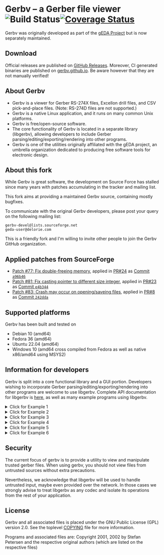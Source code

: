 # Gerbv – a Gerber file viewer ![Build Status](https://github.com/gerbv/gerbv/actions/workflows/ci.yaml/badge.svg)[![Coverage Status](https://coveralls.io/repos/github/gerbv/gerbv/badge.svg?branch=main)](https://coveralls.io/github/gerbv/gerbv?branch=main)

Gerbv was originally developed as part of the
[gEDA Project](https://www.geda-project.org/) but is now separately maintained.


## Download

Official releases are published on [GitHub Releases][download-official].
Moreover, CI generated binaries are published on [gerbv.github.io][download-ci].
Be aware however that they are not manually verified!

[download-official]: https://github.com/gerbv/gerbv/releases
[download-ci]: https://gerbv.github.io/#download


## About Gerbv

* Gerbv is a viewer for Gerber RS-274X files, Excellon drill files, and CSV
  pick-and-place files.  (Note:  RS-274D files are not supported.)
* Gerbv is a native Linux application, and it runs on many common Unix
  platforms.
* Gerbv is free/open-source software.
* The core functionality of Gerbv is located in a separate library (libgerbv),
  allowing developers to include Gerber parsing/editing/exporting/rendering into
  other programs.
* Gerbv is one of the utilities originally affiliated with the gEDA project, an
  umbrella organization dedicated to producing free software tools for
  electronic design.


## About this fork

While Gerbv is great software, the development on Source Force has stalled since
many years with patches accumulating in the tracker and mailing list.

This fork aims at providing a maintained Gerbv source, containing mostly
bugfixes.

To communicate with the original Gerbv developers, please post your query on the
following mailing list:

    gerbv-devel@lists.sourceforge.net
    geda-user@delorie.com

This is a friendly fork and I'm willing to invite other people to join the Gerbv
GitHub organization.


## Applied patches from SourceForge

* [Patch #77: Fix double-freeing memory](https://sourceforge.net/p/gerbv/patches/77/),
  applied in [PR#24](https://github.com/gerbv/gerbv/pull/24) as
  [Commit `a96b46`](https://github.com/gerbv/gerbv/commit/a96b46c7249e97e950d860790b84bcdba2368f57)
* [Patch #81: Fix casting pointer to different size integer](https://sourceforge.net/p/gerbv/patches/81/),
  applied in [PR#23](https://github.com/gerbv/gerbv/pull/23) as
  [Commit `e4b344`](https://github.com/gerbv/gerbv/commit/e4b344e182191296d48b392f56f3bdd48900e1fc)
* [Patch #83: Crash may occur on opening/saveing files](https://sourceforge.net/p/gerbv/patches/83/),
  applied in [PR#8](https://github.com/gerbv/gerbv/pull/8) as
  [Commit `242dda`](https://github.com/gerbv/gerbv/commit/242dda66b81e88f17f4ef99840cfeff727753b19)


##  Supported platforms

Gerbv has been built and tested on

* Debian 10 (amd64)
* Fedora 36 (amd64)
* Ubuntu 22.04 (amd64)
* Windows 10 (amd64 cross compiled from Fedora as well as native x86/amd64 using MSYS2)


## Information for developers

Gerbv is split into a core functional library and a GUI portion. Developers
wishing to incorporate Gerber parsing/editing/exporting/rendering into other
programs are welcome to use libgerbv. Complete API documentation for libgerbv
is [here](https://gerbv.github.io/doc/), as well as many example programs using libgerbv.

<details>
  <summary>Click for Example 1</summary>
   <p>Description: Loads example1-input.gbx into a project, and then exports the layer back to another RS274X file 
   </p>
   <p><a href="https://gerbv.github.io/doc/example1_8c-example.html">code example</a></p>
</details>

<details>
  <summary>Click for Example 2</summary>
   <p>Description: Loads example2-input.gbx, duplicates it and offsets it to the right by the width of the layer, merges the two images, and exports the merged image
    back to another RS274X file. Note: this example code uses the gerbv_image 
     </p>
   <p><a href="https://gerbv.github.io/doc/example2_8c-example.html" >code example </a></p>  
</details>
 
<details>
  <summary>Click for Example 3</summary>
    <p>Description: Loads example3-input.gbx, duplicates it and offsets it to the right by the width of the layer, changed the rendered color of the 
      second image, then exports a PNG rendering of the overlaid images. 
    </p>
    <p><a href="https://gerbv.github.io/doc/example3_8c-example.html" >code example </a></p>
</details>
  
<details>
  <summary>Click for Example 4</summary>
    <p>Description: Loads example4-input.gbx, searches through the file and removes any entities with a width less than 60mils, and re-exports 
    the modified image to a new RS274X file. 
    </p>
    <p><a href="https://gerbv.github.io/doc/example4_8c-example.html">code example</a></p>
</details>
    
<details>
  <summary>Click for Example 5</summary>
    <p>Description: Demonstrate the basic drawing functions available in libgerbv 
    by drawing a smiley face and exporting the layer to a new RS274X file. 
    </p>
    <p><a href="https://gerbv.github.io/doc/example5_8c-example.html" >code example</a></p>
</details>
      
<details>
  <summary>Click for Example 6</summary>
  <p>Description: Demonstrate how to embed a libgerbv render window into a new 
    application to create a custom viewer 
    </p>
  <p><a href="https://gerbv.github.io/doc/example6_8c-example.html">code example</a></p>
</details>


## Security

The current focus of gerbv is to provide a utility to view and manipulate
trusted gerber files. When using gerbv, you should not view files from untrusted
sources without extra precautions.

Nevertheless, we acknowledge that libgerbv will be used to handle untrusted
input, maybe even provided over the network. In those cases we strongly advise
to treat libgerbv as any codec and isolate its operations from the rest of your
application.


## License

Gerbv and all associated files is placed under the GNU Public License (GPL)
version 2.0.  See the toplevel [COPYING](COPYING) file for more information.

Programs and associated files are:
Copyright 2001, 2002 by Stefan Petersen and the respective original authors
(which are listed on the respective files)

